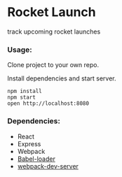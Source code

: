 # Rocket Launch
track upcoming rocket launches

### Usage:
Clone project to your own repo.

Install dependencies and start server.
```
npm install 
npm start
open http://localhost:8080
```

### Dependencies:
* React
* Express
* Webpack
* [Babel-loader](https://github.com/babel/babel-loader)
* [webpack-dev-server](https://github.com/webpack/webpack-dev-server)


